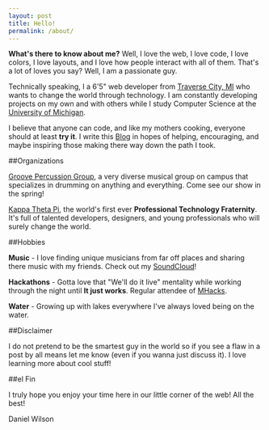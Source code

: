 ```yaml
---
layout: post
title: Hello!
permalink: /about/
---
```


**What's there to know about me?** Well, I love the web, I love code, I love colors, I love layouts, and I love how people interact with all of them. That's a lot of loves you say? Well, I am a passionate guy.

Technically speaking, I a 6'5" web developer from [Traverse City, MI](http://traversecity.com) who wants to change the world through technology. I am constantly developing projects on my own and with others while I study Computer Science at the [University of Michigan](http://umich.edu).

I believe that anyone can code, and like my mothers cooking, everyone should at least **try it**. I write this [Blog](http://daniellytle.github.io/blog) in hopes of helping, encouraging, and maybe inspiring those making there way down the path I took. 

##Organizations

[Groove Percussion Group](http://umuac.org/groove/), a very diverse musical group on campus that specializes in drumming on anything and everything. Come see our show in the spring!

[Kappa Theta Pi](http://kappathetapi.com), the world's first ever **Professional Technology Fraternity**. It's full of talented developers, designers, and young professionals who will surely change the world.

##Hobbies

**Music** - I love finding unique musicians from far off places and sharing there music with my friends. Check out my [SoundCloud](http://soundcloud.com/danielwilsonmusic)!

**Hackathons** - Gotta love that "We'll do it live" mentality while working through the night until **It just works**. Regular attendee of [MHacks](http://mhacks.org).

**Water** - Growing up with lakes everywhere I've always loved being on the water.

##Disclaimer

I do not pretend to be the smartest guy in the world so if you see a flaw in a post by all means let me know (even if you wanna just discuss it). I love learning more about cool stuff!

##el Fin

I truly hope you enjoy your time here in our little corner of the web! All the best!

Daniel Wilson


